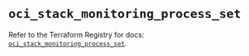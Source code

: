 # `oci_stack_monitoring_process_set`

Refer to the Terraform Registry for docs: [`oci_stack_monitoring_process_set`](https://registry.terraform.io/providers/oracle/oci/7.19.0/docs/resources/stack_monitoring_process_set).
